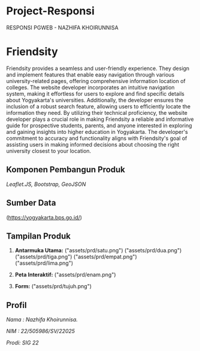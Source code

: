 # Project-Responsi
RESPONSI PGWEB - NAZHIFA KHOIRUNNISA

# Friendsity

 Friendsity provides a seamless and user-friendly experience. They design and implement features that enable easy navigation through various university-related pages, offering comprehensive information location of colleges. The website developer incorporates an intuitive navigation system, making it effortless for users to explore and find specific details about Yogyakarta's universities. Additionally, the developer ensures the inclusion of a robust search feature, allowing users to efficiently locate the information they need. By utilizing their technical proficiency, the website developer plays a crucial role in making Friendsity a reliable and informative guide for prospective students, parents, and anyone interested in exploring and gaining insights into higher education in Yogyakarta. The developer's commitment to accuracy and functionality aligns with Friendsity's goal of assisting users in making informed decisions about choosing the right university closest to your location.

## Komponen Pembangun Produk
*Leaflet.JS, Bootstrap, GeoJSON*

## Sumber Data
(https://yogyakarta.bps.go.id/)

## Tampilan Produk
1. **Antarmuka Utama:**
   ("assets/prd/satu.png")
    ("assets/prd/dua.png")
     ("assets/prd/tiga.png")
      ("assets/prd/empat.png")
       ("assets/prd/lima.png")

2. **Peta Interaktif:**
    ("assets/prd/enam.png")

2. **Form:**
    ("assets/prd/tujuh.png")

    
## Profil

*Nama : Nazhifa Khoirunnisa.* 

*NIM  : 22/505986/SV/22025*

*Prodi: SIG 22*



